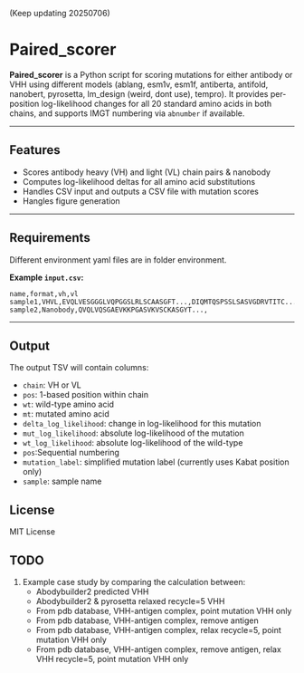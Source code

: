 (Keep updating 20250706)

# Paired\_scorer

**Paired\_scorer** is a Python script for scoring mutations for either antibody or VHH using different models (ablang, esm1v, esm1f, antiberta, antifold, nanobert, pyrosetta, lm_design (weird, dont use), tempro). It provides per-position log-likelihood changes for all 20 standard amino acids in both chains, and supports IMGT numbering via `abnumber` if available.

---

## Features

* Scores antibody heavy (VH) and light (VL) chain pairs & nanobody
* Computes log-likelihood deltas for all amino acid substitutions
* Handles CSV input and outputs a CSV file with mutation scores
* Hangles figure generation

---

## Requirements

Different environment yaml files are in folder environment.


**Example `input.csv`:**

```csv
name,format,vh,vl
sample1,VHVL,EVQLVESGGGLVQPGGSLRLSCAASGFT...,DIQMTQSPSSLSASVGDRVTITC...
sample2,Nanobody,QVQLVQSGAEVKKPGASVKVSCKASGYT...,
```

---

## Output

The output TSV will contain columns:

* `chain`: VH or VL
* `pos`: 1-based position within chain
* `wt`: wild-type amino acid
* `mt`: mutated amino acid
* `delta_log_likelihood`: change in log-likelihood for this mutation
* `mut_log_likelihood`: absolute log-likelihood of the mutation
* `wt_log_likelihood`: absolute log-likelihood of the wild-type
* `pos`:Sequential numbering
* `mutation_label`: simplified mutation label (currently uses Kabat position only)
* `sample`: sample name

## License

MIT License

## TODO
1. Example case study by comparing the calculation between:
    * Abodybuilder2 predicted VHH
    * Abodybuilder2 & pyrosetta relaxed recycle=5 VHH
    * From pdb database, VHH-antigen complex, point mutation VHH only
    * From pdb database, VHH-antigen complex, remove antigen
    * From pdb database, VHH-antigen complex, relax recycle=5, point mutation VHH only
    * From pdb database, VHH-antigen complex, remove antigen, relax VHH recycle=5, point mutation VHH only
